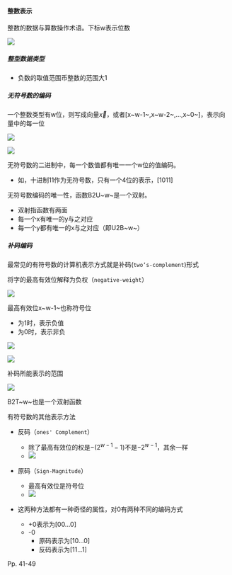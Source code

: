 #### 整数表示

整数的数据与算数操作术语。下标w表示位数

![](https://inasa.dev/image/csapp/02/9.png)

##### 整型数据类型

-   负数的取值范围币整数的范围大1

##### 无符号数的编码

一个整数类型有w位，则写成向量$\vec{x}$，或者[x~w-1~,x~w-2~,...,x~0~]，表示向量中的每一位

![](https://inasa.dev/image/csapp/02/10.png)

![](https://inasa.dev/image/csapp/02/11.png)

无符号数的二进制中，每一个数值都有唯一一个w位的值编码。

-   如，十进制11作为无符号数，只有一个4位的表示，[1011]

无符号数编码的唯一性，函数B2U~w~是一个双射。

-   双射指函数有两面
-   每一个x有唯一的y与之对应
-   每一个y都有唯一的x与之对应（即U2B~w~）



##### 补码编码

最常见的有符号数的计算机表示方式就是补码(`two‘s-complement`)形式

将字的最高有效位解释为负权（`negative-weight`）

![](https://inasa.dev/image/csapp/02/12.png)

最高有效位x~w-1~也称符号位

-   为1时，表示负值
-   为0时，表示非负

![](https://inasa.dev/image/csapp/02/13.png)

![](https://inasa.dev/image/csapp/02/14.png)

补码所能表示的范围

![](https://inasa.dev/image/csapp/02/15.png)

B2T~w~也是一个双射函数



有符号数的其他表示方法

-   反码（`ones' Complement`）
    -   除了最高有效位的权是$-(2^{w-1}-1)$不是$-2^{w-1}$，其余一样
    -   ![](https://inasa.dev/image/csapp/02/16.png)
-   原码（`Sign-Magnitude`）
    -   最高有效位是符号位
    -   ![](https://inasa.dev/image/csapp/02/17.png)

-   这两种方法都有一种奇怪的属性，对0有两种不同的编码方式
    -   +0表示为[00...0]
    -   -0
        -   原码表示为[10...0]
        -   反码表示为[11...1]



Pp. 41-49